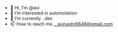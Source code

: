 - 👋 Hi, I’m @avi
- 👀 I’m interested in automotation
- 🌱 I’m currently ..dev
- 📫 How to reach me ...avinashr6649@gmail.com

<!---
jetlighter/jetlighter is a ✨ special ✨ repository because its `README.md` (this file) appears on your GitHub profile.
You can click the Preview link to take a look at your changes.
--->
